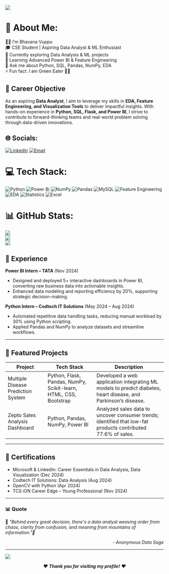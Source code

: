 
<p align="left">
  <img src="https://readme-typing-svg.herokuapp.com?font=Fira+Code&size=30&duration=3000&pause=1000&color=00FF00&center=false&vCenter=true&repeat=true&width=700&lines=✨+Hi+There!+👋+I'm+Bhavana+🚀" />
</p>

# 💫 About Me:
👩‍💻 I’m Bhavana Vuppu<br>🎓 CSE Student | Aspiring Data Analyst & ML Enthusiast<br>🔭 Currently exploring Data Analysis & ML projects<br>🌱 Learning Advanced Power BI & Feature Engineering<br>💬 Ask me about Python, SQL, Pandas, NumPy, EDA<br>⚡ Fun fact: I am Green Eater 🥦🥗
## 🎯 Career Objective  
As an aspiring **Data Analyst**, I aim to leverage my skills in **EDA, Feature Engineering, and Visualization Tools** to deliver impactful insights. With hands-on experience in **Python, SQL, Flask, and Power BI**, I strive to contribute to forward-thinking teams and real-world problem solving through data-driven innovations. 


## 🌐 Socials:
[![LinkedIn](https://img.shields.io/badge/LinkedIn-%230077B5.svg?logo=linkedin&logoColor=white)](https://www.linkedin.com/in/bhavanaguptha/?trk=opento_sprofile_pfeditor)
[![Email](https://img.shields.io/badge/Email-D14836?logo=gmail&logoColor=white)](mailto:bhavanavuppu1715@gmail.com)

# 💻 Tech Stack:
![Python](https://img.shields.io/badge/python-3670A0?style=for-the-badge&logo=python&logoColor=ffdd54) ![Power Bi](https://img.shields.io/badge/power_bi-F2C811?style=for-the-badge&logo=powerbi&logoColor=black) ![NumPy](https://img.shields.io/badge/numpy-%23013243.svg?style=for-the-badge&logo=numpy&logoColor=white)
![Pandas](https://img.shields.io/badge/pandas-150458?style=for-the-badge&logo=pandas&logoColor=white)
![MySQL](https://img.shields.io/badge/mysql-4479A1.svg?style=for-the-badge&logo=mysql&logoColor=white)
![Feature Engineering](https://img.shields.io/badge/Feature%20Engineering-FF5733?style=for-the-badge&logo=theconversation&logoColor=white) 
![EDA](https://img.shields.io/badge/Exploratory%20Data%20Analysis-9C27B0?style=for-the-badge&logo=databricks&logoColor=white) 
![Statistics](https://img.shields.io/badge/Statistics-4CAF50?style=for-the-badge&logo=R&logoColor=white) 
![Excel](https://img.shields.io/badge/Excel-217346?style=for-the-badge&logo=microsoft-excel&logoColor=white)


# 📊 GitHub Stats:
![](https://github-readme-stats.vercel.app/api?username=Bhavana1715&theme=dark&hide_border=false&include_all_commits=false&count_private=false)<br/>
![](https://nirzak-streak-stats.vercel.app/?user=Bhavana1715&theme=dark&hide_border=false)<br/>
![](https://github-readme-stats.vercel.app/api/top-langs/?username=Bhavana1715&theme=dark&hide_border=false&include_all_commits=false&count_private=false&layout=compact)
## 💼 Experience  

**Power BI Intern – TATA** (Nov 2024)  
- Designed and deployed 5+ interactive dashboards in Power BI, converting raw business data into actionable insights.  
- Enhanced data modeling and reporting efficiency by 20%, supporting strategic decision-making.  

**Python Intern – Codtech IT Solutions** (May 2024 – Aug 2024)  
- Automated repetitive data handling tasks, reducing manual workload by 30% using Python scripting.  
- Applied Pandas and NumPy to analyze datasets and streamline workflows.  

---

## 🚀 Featured Projects  

| Project | Tech Stack | Description |
|---------|------------|-------------|
| Multiple Disease Prediction System | Python, Flask, Pandas, NumPy, Scikit-learn, HTML, CSS, Bootstrap | Developed a web application integrating ML models to predict diabetes, heart disease, and Parkinson’s disease. |
| Zepto Sales Analysis Dashboard | Python, Pandas, NumPy, Power BI | Analyzed sales data to uncover consumer trends; identified that low-fat products contributed 77.6% of sales. |

---

## 🏅 Certifications  

- Microsoft & LinkedIn: Career Essentials in Data Analysis, Data Visualization (Dec 2024)  
- Codtech IT Solutions: Data Analysis (Aug 2024)  
- OpenCV with Python (Apr 2024)  
- TCS iON Career Edge – Young Professional (Nov 2024)  

---

### 📊 Quote

🌟<i> *"Behind every great decision, there's a data analyst weaving order from chaos, clarity from confusion, and meaning from mountains of information."*<i>🌟

<div align="right">- <em>Anonymous Data Sage</em></div>


---
[![](https://visitcount.itsvg.in/api?id=Bhavana1715&icon=0&color=0)](https://visitcount.itsvg.in)

<!-- Proudly created with GPRM ( https://gprm.itsvg.in ) -->
<div align="center">

❤️ **Thank you for visiting my profile!** ❤️  

</div>





















